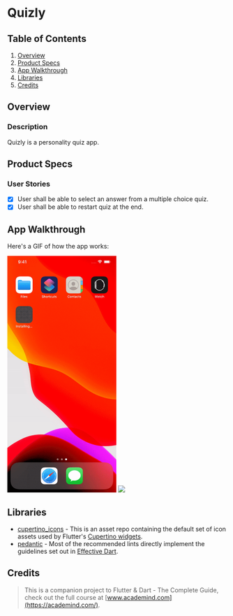 # Quizly

## Table of Contents
1. [Overview](#Overview)
2. [Product Specs](#Product-Specs)
3. [App Walkthrough](#App-Walkthrough)
4. [Libraries](#Libraries)
5. [Credits](#Credits)

## Overview
### Description

Quizly is a personality quiz app.

## Product Specs
### User Stories

- [x] User shall be able to select an answer from a multiple choice quiz.
- [x] User shall be able to restart quiz at the end.

## App Walkthrough

Here's a GIF of how the app works:

<img src="https://raw.githubusercontent.com/py415/app-resources/master/flutter/ios/flutter-ios-quizly.gif" width="250" />

<img src="https://raw.githubusercontent.com/py415/app-resources/master/flutter/android/flutter-android-quizly.gif" width="250" />

## Libraries

- [cupertino_icons](https://github.com/flutter/cupertino_icons) - This is an asset repo containing the default set of icon assets used by Flutter's [Cupertino widgets](https://github.com/flutter/flutter/tree/master/packages/flutter/lib/src/cupertino).
- [pedantic](https://github.com/dart-lang/pedantic) - Most of the recommended lints directly implement the guidelines set out in [Effective Dart](https://dart.dev/guides/language/effective-dart).

## Credits

>This is a companion project to Flutter & Dart - The Complete Guide, check out the full course at [www.academind.com](https://academind.com/).
